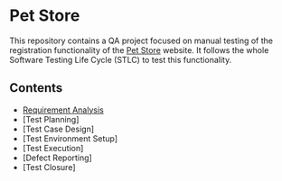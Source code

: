 # Pet Store

This repository contains a QA project focused on manual testing of the registration functionality of the [Pet Store](https://jpetstore.mate.academy/jpetstore/actions/Catalog.action) website. It follows the whole Software Testing Life Cycle (STLC) to test this functionality.

## Contents
- [Requirement Analysis](https://docs.google.com/document/d/1HrdFlhVyM1n3JEDbhCa2HoSLno_KvYeHSiqilbGGwg0/edit?usp=sharing)
- [Test Planning]
- [Test Case Design]
- [Test Environment Setup]
- [Test Execution]
- [Defect Reporting]
- [Test Closure]
